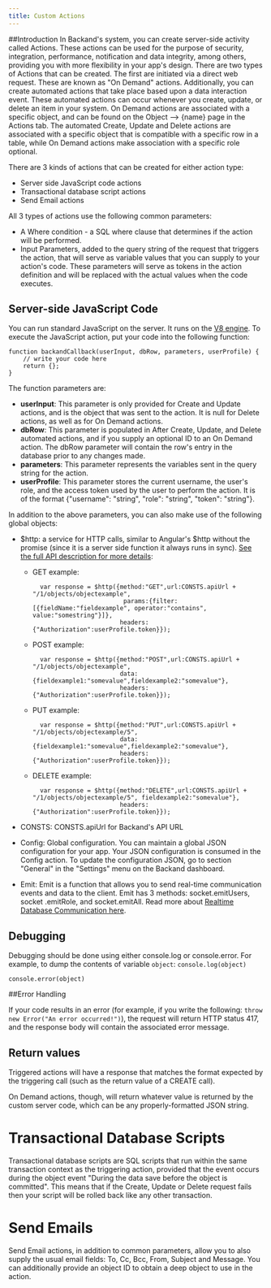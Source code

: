 ```yaml
---
title: Custom Actions
---
```

##Introduction
In Backand's system, you can create server-side activity called Actions. These actions can be used for the purpose of security, integration, performance, notification and data integrity, among others, providing you with more flexibility in your app's design. There are two types of Actions that can be created. The first are initiated via a direct web request. These are known as "On Demand" actions. Additionally, you can create automated actions that take place based upon a data interaction event. These automated actions can occur whenever you create, update, or delete an item in your system. On Demand actions are associated with a specific object, and can be found on the Object --> {name} page in the Actions tab. The automated Create, Update and Delete actions are associated with a specific object that is compatible with a specific row in a table, while On Demand actions make association with a specific role optional.

There are 3 kinds of actions that can be created for either action type:

- Server side JavaScript code actions
- Transactional database script actions
- Send Email actions

All 3 types of actions use the following common parameters:

* A Where condition - a SQL where clause that determines if the action will be performed.
* Input Parameters, added to the query string of the request that triggers the action, that will serve as variable values that you can supply to your action's code. These parameters will serve as tokens in the action definition and will be replaced with the actual values when the code executes.

## Server-side JavaScript Code

You can run standard JavaScript on the server. It runs on the [V8 engine](http://en.wikipedia.org/wiki/V8_(JavaScript_engine)). To execute the JavaScript action, put your code into the following function:

```
function backandCallback(userInput, dbRow, parameters, userProfile) {
    // write your code here
    return {};
}
```

The function parameters are:

* **userInput**: This parameter is only provided for Create and Update actions, and is the object that was sent to the action. It is null for Delete actions, as well as for On Demand actions.
* **dbRow**: This parameter is populated in After Create, Update, and Delete automated actions, and if you supply an optional ID to an On Demand action. The dbRow parameter will contain the row's entry in the database prior to any changes made.
* **parameters**: This parameter represents the variables sent in the query string for the action.
* **userProfile**: This parameter stores the current username, the user's role, and the access token used by the user to perform the action. It is of the format {"username": "string", "role": "string", "token": "string"}.

In addition to the above parameters, you can also make use of the following global objects:

* $http: a service for HTTP calls, similar to Angular's $http without the promise (since it is a server side
function it always runs in sync). [See the full API description for more details](http://docs.backand.com/en/latest/apidocs/apidescription/index.html#rest-api-crud-operations):
    * GET example: 

            var response = $http({method:"GET",url:CONSTS.apiUrl + "/1/objects/objectexample", 
                                   params:{filter:[{fieldName:"fieldexample", operator:"contains", value:"somestring"}]}, 
                                  headers: {"Authorization":userProfile.token}});

    * POST example: 
    
            var response = $http({method:"POST",url:CONSTS.apiUrl + "/1/objects/objectexample", 
                                  data:{fieldexample1:"somevalue",fieldexample2:"somevalue"}, 
                                  headers: {"Authorization":userProfile.token}});

    * PUT example: 
    
            var response = $http({method:"PUT",url:CONSTS.apiUrl + "/1/objects/objectexample/5", 
                                  data:{fieldexample1:"somevalue",fieldexample2:"somevalue"}, 
                                  headers: {"Authorization":userProfile.token}});

    * DELETE example: 

            var response = $http({method:"DELETE",url:CONSTS.apiUrl + "/1/objects/objectexample/5", fieldexample2:"somevalue"}, 
                                  headers: {"Authorization":userProfile.token}});

* CONSTS: CONSTS.apiUrl for Backand's API URL

* Config: Global configuration. You can maintain a global JSON configuration for your app. Your JSON configuration is consumed in the Config action. To update the configuration JSON, go to section "General" in the "Settings" menu on the Backand dashboard.

* Emit: Emit is a function that allows you to send real-time communication events and data to the client. Emit has 3 methods: socket.emitUsers, socket
.emitRole, and socket.emitAll. Read more about [Realtime Database Communication here](http://docs.backand.com/en/latest/apidocs/realtime/index.html).

## Debugging

Debugging should be done using either console.log or console.error. For example, to dump the contents of variable `object`:
`console.log(object)`

`console.error(object)`

##Error Handling

If your code results in an error (for example, if you write the following: `throw new Error("An error occurred!")`), the request will return HTTP status 417, and the response body will contain the associated error message.

## Return values

Triggered actions will have a response that matches the format expected by the triggering call (such as the return value
of a CREATE call).

On Demand actions, though, will return whatever value is returned by the custom server code, which can be any properly-formatted JSON string.

# Transactional Database Scripts

Transactional database scripts are SQL scripts that run within the same transaction context as the triggering action, provided that the event occurs during the object event "During the data save before the object is committed". This means that if the Create, Update or Delete request fails then your script will be rolled back like any other transaction.

# Send Emails

Send Email actions, in addition to common parameters, allow you to also supply the usual email fields: To, Cc, Bcc, From, Subject and Message. You can additionally provide an object ID to obtain a deep object to use in the action.

